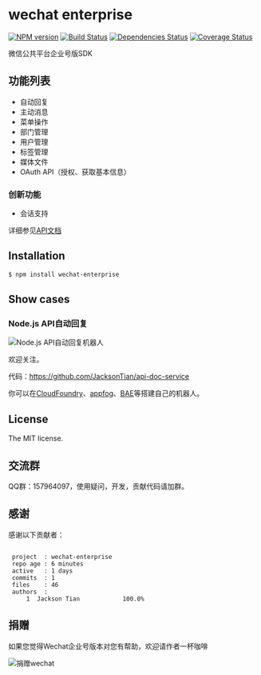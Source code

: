 wechat enterprise
=====================

[![NPM version](https://badge.fury.io/js/wechat-enterprise.png)](http://badge.fury.io/js/wechat-enterprise)
[![Build Status](https://travis-ci.org/node-webot/wechat-enterprise.png?branch=master)](https://travis-ci.org/node-webot/wechat-enterprise)
[![Dependencies Status](https://david-dm.org/node-webot/wechat-enterprise.png)](https://david-dm.org/node-webot/wechat-enterprise)
[![Coverage Status](https://coveralls.io/repos/node-webot/wechat-enterprise/badge.png)](https://coveralls.io/r/node-webot/wechat-enterprise)

微信公共平台企业号版SDK

## 功能列表
- 自动回复
- 主动消息
- 菜单操作
- 部门管理
- 用户管理
- 标签管理
- 媒体文件
- OAuth API（授权、获取基本信息）

### 创新功能
- 会话支持

详细参见[API文档](http://node-webot.github.io/wechat-enterprise/api.html)

## Installation

```sh
$ npm install wechat-enterprise
```

## Show cases
### Node.js API自动回复

![Node.js API自动回复机器人](http://nodeapi.diveintonode.org/assets/qrcode.jpg)

欢迎关注。

代码：<https://github.com/JacksonTian/api-doc-service>

你可以在[CloudFoundry](http://www.cloudfoundry.com/)、[appfog](https://www.appfog.com/)、[BAE](http://developer.baidu.com/wiki/index.php?title=docs/cplat/rt/node.js)等搭建自己的机器人。

## License
The MIT license.

## 交流群
QQ群：157964097，使用疑问，开发，贡献代码请加群。

## 感谢
感谢以下贡献者：

```

 project  : wechat-enterprise
 repo age : 6 minutes
 active   : 1 days
 commits  : 1
 files    : 46
 authors  :
     1  Jackson Tian            100.0%

```

## 捐赠
如果您觉得Wechat企业号版本对您有帮助，欢迎请作者一杯咖啡

![捐赠wechat](https://cloud.githubusercontent.com/assets/327019/2941591/2b9e5e58-d9a7-11e3-9e80-c25aba0a48a1.png)
